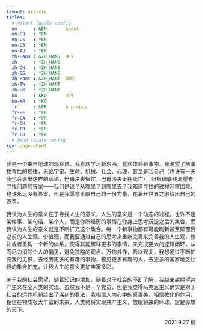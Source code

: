 ```yaml
---
layout: article
titles:
  # @start locale config
  en      : &EN       About
  en-GB   : *EN
  en-US   : *EN
  en-CA   : *EN
  en-AU   : *EN
  zh-Hans : &ZH_HANS  关于
  zh      : *ZH_HANS
  zh-CN   : *ZH_HANS
  zh-SG   : *ZH_HANS
  zh-Hant : &ZH_HANT  關於
  zh-TW   : *ZH_HANT
  zh-HK   : *ZH_HANT
  ko      : &KO       소개
  ko-KR   : *KO
  fr      : &FR       À propos
  fr-BE   : *FR
  fr-CA   : *FR
  fr-CH   : *FR
  fr-FR   : *FR
  fr-LU   : *FR
  # @end locale config
key: page-about
---
```


我是一个来自地球的观察员，我喜欢学习新东西，喜欢体验新事物。我渴望了解事物背后的规律，无论宇宙、生命、机械、社会、心理，甚至是我自己（也许有一天我也会说出这样的话语，巴甫洛夫很忙，巴甫洛夫正在死亡），归根结底我渴望去寻找问题的答案——我们是谁？从哪里？到哪里去？我知道寻找的过程非常困难，也许永远没有答案，但是我愿意贡献自己的一份力量，在离开世界之前给出自己的答卷。

我认为人生的意义在于寻找人生的意义，人生的意义是一个动态的过程，也许不是某件事、某句话、某个人，而是你所经历的事情在你身上思考沉淀之后的集合，而我认为人生的意义就是不断扩充这个集合。每一个新事物都有可能刷新甚至颠覆我之前的人生观、价值观，而我要通过自己的思考来重新完善来完善我的人生观，修补或者重构一个新的体系，使得其能解释更多的事情，来完成更大的逻辑闭环，从而尽力消除个人的偏见，避免狭隘的观点。万物并作，吾以观复，我想通过不断扩充我的见识，去经历更多的有趣的事物，预见更多有趣的人，去更多的国家地区让我的集合扩充，让我人生的意义更加丰富多彩。

关于我的社会愿望，随着知识的增加，随着对于社会的不断了解，我越来越期望共产主义在全人类的实现。虽然我不是一个党员，但是我觉得马克思主义确实是对于社会的运作机制给出了深刻的看法，我相信人内心中的真善美，相信教化的作用，相信在物质极大丰富的未来，人类终将实现共产主义，放眼将来的环球，定是赤旗的天下。

<p align=right>2021.9.27 楠</p>
